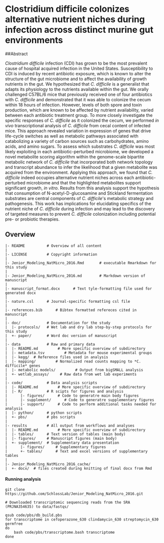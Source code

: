 Clostridium difficile colonizes alternative nutrient niches during infection across distinct murine gut environments
=======

##Abstract

*Clostridium difficile* infection (CDI) has grown to be the most prevalent cause of hospital acquired infection in the United States. Susceptibility to CDI is induced by recent antibiotic exposure, which is known to alter the structure of the gut microbiome and to affect the availability of growth nutrients in the gut. We hypothesized that *C. difficile* is a generalist that adapts its physiology to the nutrients available within the gut. We orally challenged C57BL/6 mice that previously received one of four antibiotics with *C. difficile* and demonstrated that it was able to colonize the cecum within 18 hours of infection. However, levels of both spore and toxin production, which are known to be affected by nutrient availability, varied between each antibiotic treatment group. To more closely investigate the specific responses of *C. difficile* as it colonized the cecum, we performed *in vivo* transcriptional analysis of *C. difficile* from cecal content of infected mice. This approach revealed variation in expression of genes that drive life-cycle switches as well as metabolic pathways associated with catabolizing a variety of carbon sources such as carbohydrates, amino acids, and amino sugars. To assess which substrates *C. difficile* was most likely exploiting in each antibiotic-perturbed microbiome, we developed a novel metabolite scoring algorithm within the genome-scale bipartite metabolic network of *C. difficile* that incorporated both network topology and transcript abundance to infer the likelihood that a given metabolite was acquired from the environment. Applying this approach, we found that *C. difficile* indeed occupies alternative nutrient niches across each antibiotic-perturbed microbiome and that the highlighted metabolites support significant growth, *in vitro*. Results from this analysis support the hypothesis that consumption of N-acetyl-D-glucosamine and Stickland fermentation substrates are central components of *C. difficile*'s metabolic strategy and pathogenesis. This work has implications for elucidating specifics of the nutrient niche of *C. difficile* during infection and may lead to the discovery of targeted measures to prevent *C. difficile* colonization including potential pre- or probiotic therapies.


Overview
--------
    |- README          # Overview of all content
    |
    |- LICENSE         # Copyright information
    |
    |- Jenior_Modeling_NatMicro_2016.Rmd 	   # executable Rmarkdown for this study
    |
    |- Jenior_Modeling_NatMicro_2016.md 	   # Markdown version of manuscript
    |
    |- manuscript_format.docx 	   # Text tyle-formatting file used for generated docx
    |
    |- nature.csl 	   # Journal-specific formatting csl file
    |
    |- references.bib 	   # Bibtex formatted refereces cited in manuscript
    |
    |- doc/            # Documentation for the study
    |  |- protocols/   # Wet lab and dry lab step-by-step protocols for this study
    |  +- paper/       # Word doc version of manuscript
    |
    |- data            # Raw and primary data
    |  |- README.md         # More specific overview of subdirectory
    |  |- metadata.tsv         # Metadata for mouse experimental groups
    |  |- kegg/  # Reference files used in analysis
    |  |- mapping/         # Normalized read counts mapping to *C. difficile* genes
    |  |- metabolic models/         # Output from bigSMALL analysis
    |  +- wetlab_assays/     # Raw data from wet lab experiments
    |
    |- code/           # Data analysis scripts
    |  |- README.md         # More specific overview of subdirectory
    |  |- R/           # R scipts for figures and analysis
    |      |- figures/      # Code to generatre main body figures
    |      |- supplement/      # Code to generatre supplementary figures
    |      |- support/      # Code to perform additional tasks needed for analysis
    |  |- python/      # python scripts
    |  +- pbs/         # pbs scripts
    |
    |- results         # All output from workflows and analyses
    |  |- README.md         # More specific overview of subdirectory
    |  |- tables/      # Text version of tables (main body)
    |  |- figures/     # Manuscript figures (main body)
    |  +- supplement/  # Supplementary data presentation
    |      |- figures/     # Supplementary figures
    |      +- tables/      # Text and excel versions of supplementary tables
    |
    |- Jenior_Modeling_NatMicro_2016_cache/
    |  +- docx/  # files created during knitting of final docx from Rmd


#### Running analysis

```
git clone https://github.com/SchlossLab/Jenior_Modeling_NatMicro_2016.git

# Downloaded transcriptomic sequencing reads from the SRA (PRJNA354635) to data/fastqs/

qsub code/pbs/db_build.pbs
for transcriptome in cefoperazone_630 clindamycin_630 streptomycin_630 germfree
do
	bash code/pbs/transcriptome.bash transcriptome
done

```
